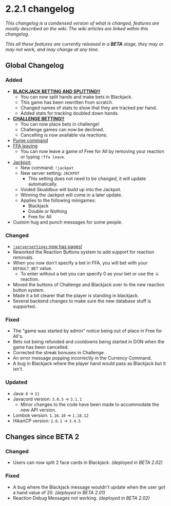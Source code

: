 # 2.2.1 changelog
*This changelog is a condensed version of what is changed, features are mostly described on the wiki. The wiki articles are linked within this changelog.*

*This all these features are currently released in a **BETA** stage, they may or may not work, and may change at any time.*

## Global Changelog
### Added
- [**BLACKJACK BETTING AND SPLITTING!!**](https://wiki.skuddbot.xyz/minigames/blackjack)
  - You can now split hands and make bets in Blackjack.
  - This game has been rewritten from scratch.
  - Changed names of stats to show that they are tracked per hand.
  - Added stats for tracking doubled down hands.
- [**CHALLENGE BETTING!!**](https://wiki.skuddbot.xyz/minigames/challenge#betting-system)
  - You can now place bets in challenge!
  - Challenge games can now be declined.
  - Cancelling is now available via reactions.
- [Purge command](https://wiki.skuddbot.xyz/moderation-tools/purge)
- [FFA leaving](https://wiki.skuddbot.xyz/minigames/free-for-all#leaving-the-game)
  - You can now leave a game of Free for All by removing your reaction or typing `!ffa leave`.
- [Jackpot](https://wiki.skuddbot.xyz/systems/jackpot);
  - New command: `!jackpot`
  - New server setting: `JACKPOT`
    - This setting does not need to be changed, it will update automatically.
  - Voided Skuddbux will build up into the Jackpot.
  - Winning the Jackpot will come in a later update.
  - Applies to the following minigames:
    - Blackjack
    - Double or Nothing
    - Free for All
- Custom hug and punch messages for some people.

### Changed
- [`!serversettings` now has pages!](https://wiki.skuddbot.xyz/features/server-settings#pages)
- Reworked the Reaction Buttons system to add support for reaction removals.
- When you now don't specify a bet in FFA, you will bet with your `DEFAULT_BET` value.
  - To enter without a bet you can specify 0 as your bet or use the :crossed_swords: reaction.
- Moved the buttons of Challenge and Blackjack over to the new reaction button system.
- Made it a bit clearer that the player is standing in blackjack.
- Several backend changes to make sure the new database stuff is supported.

### Fixed
- The "game was started by admin" notice being out of place in Free for All's.
- Bets not being refunded and cooldowns being started in DON when the game has been cancelled.
- Corrected the streak bonuses in Challenge.
- An error message popping incorrectly in the Currency Command.
- A bug in Blackjack where the player hand would pass as Blackjack but it isn't.

### Updated
- Java: `8` -> `11`
- Javacord version: `3.0.5` -> `3.1.1`
  - Minor changes to the code have been made to accommodate the new API version.
- Lombok version: `1.16.10` -> `1.18.12`
- HikariCP version: `2.6.1` -> `3.4.5`
  
## Changes since BETA 2

### Changed
- Users can now split 2 face cards in Blackjack. *(deployed in BETA 2.02)*

### Fixed
- A bug where the Blackjack message wouldn't update when the user got a hand value of 20. *(deployed in BETA 2.01)*
- Reaction Debug Messages not working. *(deployed in BETA 2.02)*
